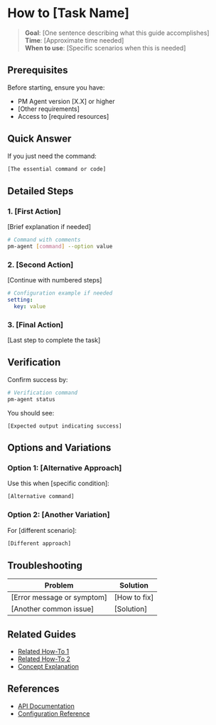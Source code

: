 # How to [Task Name]

> **Goal**: [One sentence describing what this guide accomplishes]  
> **Time**: [Approximate time needed]  
> **When to use**: [Specific scenarios when this is needed]

## Prerequisites

Before starting, ensure you have:
- PM Agent version [X.X] or higher
- [Other requirements]
- Access to [required resources]

## Quick Answer

If you just need the command:
```bash
[The essential command or code]
```

## Detailed Steps

### 1. [First Action]

[Brief explanation if needed]

```bash
# Command with comments
pm-agent [command] --option value
```

### 2. [Second Action]

[Continue with numbered steps]

```yaml
# Configuration example if needed
setting:
  key: value
```

### 3. [Final Action]

[Last step to complete the task]

## Verification

Confirm success by:
```bash
# Verification command
pm-agent status
```

You should see:
```
[Expected output indicating success]
```

## Options and Variations

### Option 1: [Alternative Approach]
Use this when [specific condition]:
```bash
[Alternative command]
```

### Option 2: [Another Variation]
For [different scenario]:
```bash
[Different approach]
```

## Troubleshooting

| Problem | Solution |
|---------|----------|
| [Error message or symptom] | [How to fix] |
| [Another common issue] | [Solution] |

## Related Guides

- [Related How-To 1](/how-to/related-1)
- [Related How-To 2](/how-to/related-2)
- [Concept Explanation](/concepts/related-concept)

## References

- [API Documentation](/reference/api/specific-api)
- [Configuration Reference](/reference/configuration)